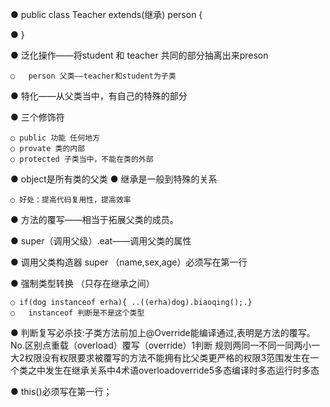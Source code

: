 ● public class Teacher extends(继承) person {

● }

● 泛化操作——将student 和 teacher 共同的部分抽离出来preson

    ○   person 父类——teacher和student为子类
● 特化——从父类当中，有自己的特殊的部分

● 三个修饰符

    ○ public 功能 任何地方
    ○ provate 类的内部
    ○ protected 子类当中，不能在类的外部

● object是所有类的父类
● 继承是一般到特殊的关系

    ○ 好处：提高代码复用性，提高效率

● 方法的覆写——相当于拓展父类的成员。

● super（调用父级）.eat——调用父类的属性

● 调用父类构造器 super （name,sex,age）必须写在第一行

● 强制类型转换  （只存在继承之间）

    ○ if(dog instanceof erha){ ..((erha)dog).biaoqing();.}
    ○   instanceof 判断是不是这个类型

● 判断复写必杀技:子类方法前加上@Override能编译通过,表明是方法的覆写。
No.区别点重载（overload）覆写（override）1判断
规则两同一不同一同两小一大2权限没有权限要求被覆写的方法不能拥有比父类更严格的权限3范围发生在一个类之中发生在继承关系中4术语overloadoverride5多态编译时多态运行时多态

● this()必须写在第一行；

